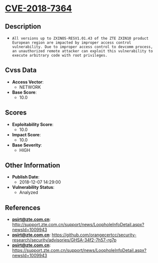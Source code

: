 
# [CVE-2018-7364](https://cve.mitre.org/cgi-bin/cvename.cgi?name=CVE-2018-7364)

## Description

- `All versions up to ZXINOS-RESV1.01.43 of the ZTE ZXIN10 product European region are impacted by improper access control vulnerability. Due to improper access control to devcomm process, an unauthorized remote attacker can exploit this vulnerability to execute arbitrary code with root privileges.`

## Cvss Data

- **Access Vector**:
  - NETWORK
- **Base Score**:
  - 10.0

## Scores

- **Exploitability Score**:
  - 10.0
- **Impact Score**:
  - 10.0
- **Base Severity**:
  - HIGH

## Other Information

- **Publish Date**:
  - 2018-12-07 14:29:00
- **Vulnerability Status**:
  - Analyzed

## References

- **psirt@zte.com.cn**: http://support.zte.com.cn/support/news/LoopholeInfoDetail.aspx?newsId=1009943
- **psirt@zte.com.cn**: https://github.com/orangecertcc/security-research/security/advisories/GHSA-34f2-7h57-rg7p
- **psirt@zte.com.cn**: https://support.zte.com.cn/support/news/LoopholeInfoDetail.aspx?newsId=1009943
